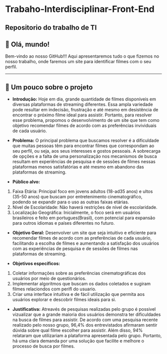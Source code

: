 # Trabaho-Interdisciplinar-Front-End
Repositorio do trabalho de TI
---

## 👋 Olá, mundo!

Bem-vindo ao nosso GitHub!!! Aqui apresentaremos tudo o que fizemos no nosso trabalho, onde faremos um site para identificar filmes com o seu perfil.

---

## 🚀 Um pouco sobre o projeto

- **Introdução:** Hoje em dia, grande quantidade de filmes disponíveis em diversas plataformas de streaming diferentes. Essa ampla variedade pode resultar em indecisão, frustração e até mesmo em desistência de encontrar o próximo filme ideal para assistir. Portanto, para resolver esse problema, propomos o desenvolvimento de um site que tem como objetivo recomendar filmes de acordo com as preferências invividuais de cada usuário.


- **Problema:** O principal problema que buscamos resolver é a dificuldade que muitas pessoas têm para encontrar filmes que correspondam ao seu perfil, ou seja, aos seus interesses e gostos pessoais. A sobrecarga de opções e a falta de uma personalização nos mecanismos de busca resultam em experiências de pesquisa e de sessões de filmes nessas plataformas menos satisfatórias e até mesmo em abandono das plataformas de streaming.


- **Público alvo:**
 1. Faixa Etária: Principal foco em jovens adultos (18-ad35 anos) e ultos (35-50 anos) que buscam por entretenimento cinematográfico, podendo se expandir para o uso as outras faixas etárias.
 2. Nível de Escolaridade: Não haverá restrições de nível de escolaridade.
 3. Localização Geográfica: Inicialmente, o foco será em usuários brasileiros e feito em portugues(Brasil), com potencial para expansão para outros idiomas e países diferentes no futuro.


- **Objetivo Geral:** Desenvolver um site que seja intuitivo e eficiente para recomendar filmes de acordo com as preferências de cada usuário, facilitando a escolha de filmes e aumentando a satisfação dos usuários com as experiências de pesquisa e de sessões de filmes nas plataformas de streaming.

- **Objetivos específicos:**
 1. Coletar informações sobre as preferências cinematográficas dos usuários por meio de questionários.
 2. Implementar algoritmos que buscam os dados coletados e sugiram filmes relaciondos com perifl do usuario.
 3. Criar uma interface intuitiva e de fácil utilização que permita aos usuários explorar e descobrir filmes ideais para si.

- **Justificativa:** Atreavés de pesquisas realizadas pelo grupo é possivel vizualizar que a grande maioria dos usuários demonstra ter dificuldades na busca de filmes para assistir. De acordo com uma pesquisa recente realizado pelo nosso grupo, 96,4% dos entrevistados afirmaram sentir dúvida sobre qual filme escolher para assistir. Além disso, 94% relataram que utilizariam a plataforma apresentada pelo grupo. Portanto, há uma clara demanda por uma solução que facilite e melhore o processo de busca por filmes.
